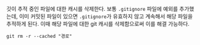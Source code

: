 깃이 추적 중인 파일에 대한 캐시를 삭제한다. 보통 `.gitignore` 파일에 예외를 추가했는데, 이미 커밋된 파일이 있으면 `.gitignore`가 유효하지 않고 계속해서 해당 파일을 추적하게 된다. 이때 해당 파일에 대한 git 캐시를 삭제함으로써 이를 해결 가능하다.

`git rm -r --cached "경로"`